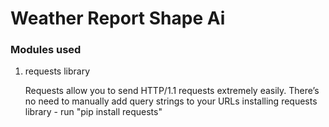 # Weather Report Shape Ai

### Modules used
1. requests library

   Requests allow you to send HTTP/1.1 requests extremely easily. There’s no need to manually add query strings to your URLs
     installing requests library - run "pip install requests"
